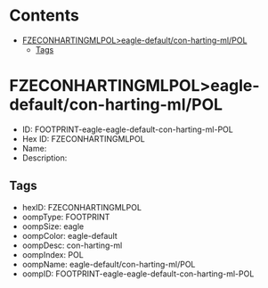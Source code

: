 



Contents
========

* [FZECONHARTINGMLPOL>eagle-default/con-harting-ml/POL](#fzeconhartingmlpoleagle-defaultcon-harting-mlpol)
	* [Tags](#tags)

# FZECONHARTINGMLPOL>eagle-default/con-harting-ml/POL

- ID: FOOTPRINT-eagle-eagle-default-con-harting-ml-POL
- Hex ID: FZECONHARTINGMLPOL
- Name: 
- Description: 

## Tags

- hexID: FZECONHARTINGMLPOL
- oompType: FOOTPRINT
- oompSize: eagle
- oompColor: eagle-default
- oompDesc: con-harting-ml
- oompIndex: POL
- oompName: eagle-default/con-harting-ml/POL
- oompID: FOOTPRINT-eagle-eagle-default-con-harting-ml-POL
